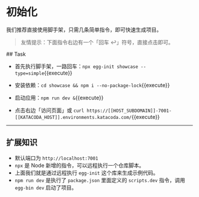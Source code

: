 # 初始化

我们推荐直接使用脚手架，只需几条简单指令，即可快速生成项目。

> 友情提示：下面指令右边有一个「回车 ↩」符号，直接点击即可。

## Task

- 首先执行脚手架，一路回车：`npx egg-init showcase --type=simple`{{execute}}

- 安装依赖：`cd showcase && npm i --no-package-lock`{{execute}}

- 启动应用：`npm run dev &`{{execute}}

- 点击右边「访问页面」或 `curl https://[[HOST_SUBDOMAIN]]-7001-[[KATACODA_HOST]].environments.katacoda.com/`{{execute}}

---

## 扩展知识

- 默认端口为 `http://localhost:7001`
- `npx` 是 Node 新增的指令，可以远程执行一个仓库脚本。
- 上面我们就是通过远程执行 `egg-init` 这个库来生成示例代码。
- `npm run dev` 是执行了 `package.json` 里面定义的 `scripts.dev` 指令，调用 `egg-bin dev` 启动了项目。
